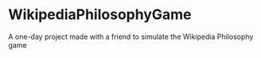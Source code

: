 # WikipediaPhilosophyGame
A one-day project made with a friend to simulate the Wikipedia Philosophy game 
